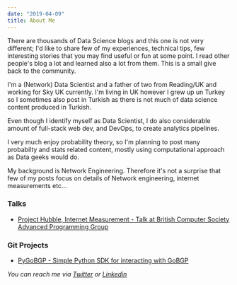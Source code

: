```yaml
---
date: "2019-04-09"
title: About Me
---
```


There are thousands of Data Science blogs and this one is not very different; I'd like to share few of my experiences, technical tips, few interesting stories that you may find useful or fun at some point. I read other people's blog a lot and learned also a lot from them. This is a small give back to the community. 

I'm a (Network) Data Scientist and a father of two from Reading/UK and working for Sky UK currently. I'm living in UK however I grew up un Turkey so I sometimes also post in Turkish as there is not much of data science content produced in Turkish. 

Even though I identify myself as Data Scientist, I do also considerable amount of full-stack web dev, and DevOps, to create analytics pipelines. 

I very much enjoy probability theory, so I'm planning to post many probabilty and stats related content, mostly using computational approach as Data geeks would do.

My background is Network Engineering. Therefore it's not a surprise that few of my posts focus on details of Network engineering, internet measurements etc...

### Talks

* [Project Hubble, Internet Measurement - Talk at British Computer Society Advanced Programming Group](https://www.youtube.com/watch?v=XzyM87Lv8wk)

### Git Projects
* [PyGoBGP -  Simple Python SDK for interacting with GoBGP](https://github.com/oneryalcin/PyGoBGP)



*You can reach me via [Twitter](https://twitter.com/oneryalcin) or [Linkedin](https://uk.linkedin.com/in/oneryalcin)*